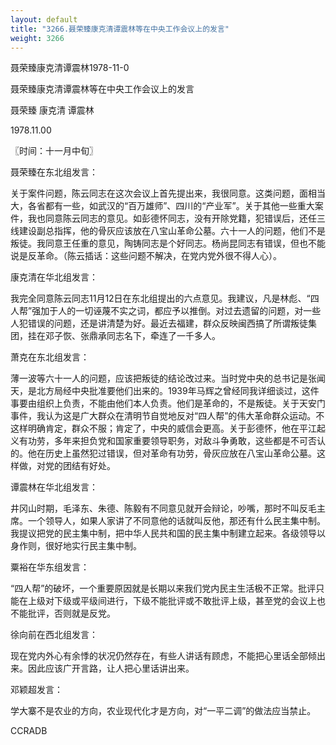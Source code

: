 ```yaml
---
layout: default
title: "3266.聂荣臻康克清谭震林等在中央工作会议上的发言"
weight: 3266
---
```


聂荣臻康克清谭震林1978-11-0

聂荣臻康克清谭震林等在中央工作会议上的发言

聂荣臻 康克清 谭震林

1978.11.00

〖时间：十一月中旬〗

聂荣臻在东北组发言：

关于案件问题，陈云同志在这次会议上首先提出来，我很同意。这类问题，面相当大，各省都有一些，如武汉的“百万雄师”、四川的“产业军”。关于其他一些重大案件，我也同意陈云同志的意见。如彭德怀同志，没有开除党籍，犯错误后，还任三线建设副总指挥，他的骨灰应该放在八宝山革命公墓。六十一人的问题，他们不是叛徒。我同意王任重的意见，陶铸同志是个好同志。杨尚昆同志有错误，但也不能说是反革命。（陈云插话：这些问题不解决，在党内党外很不得人心）。

康克清在华北组发言：

我完全同意陈云同志11月12日在东北组提出的六点意见。我建议，凡是林彪、“四人帮”强加于人的一切诬蔑不实之词，都应予以推倒。对过去遗留的问题，对一些人犯错误的问题，还是讲清楚为好。最近去福建，群众反映闽西搞了所谓叛徒集团，挂在邓子恢、张鼎承同志名下，牵连了一千多人。

萧克在东北组发言：

薄一波等六十一人的问题，应该把叛徒的结论改过来。当时党中央的总书记是张闻天，是北方局经中央批准要他们出来的。1939年马辉之曾经同我详细谈过，这件事要由组织上负责，不能由他们本人负责。他们是革命的，不是叛徒。关于天安门事件，我认为这是广大群众在清明节自觉地反对“四人帮”的伟大革命群众运动。不这样明确肯定，群众不服；肯定了，中央的威信会更高。关于彭德怀，他在平江起义有功劳，多年来担负党和国家重要领导职务，对敌斗争勇敢，这些都是不可否认的。他在历史上虽然犯过错误，但对革命有功劳，骨灰应放在八宝山革命公墓。这样做，对党的团结有好处。

谭震林在华北组发言：

井冈山时期，毛泽东、朱德、陈毅有不同意见就开会辩论，吵嘴，那时不叫反毛主席。一个领导人，如果人家讲了不同意他的话就叫反他，那还有什么民主集中制。我提议把党的民主集中制，把中华人民共和国的民主集中制建立起来。各级领导以身作则，很好地实行民主集中制。

粟裕在华东组发言：

“四人帮”的破坏，一个重要原因就是长期以来我们党内民主生活极不正常。批评只能在上级对下级或平级间进行，下级不能批评或不敢批评上级，甚至党的会议上也不能批评，否则就是反党。

徐向前在西北组发言：

现在党内外心有余悸的状况仍然存在，有些人讲话有顾虑，不能把心里话全部倾出来。因此应该广开言路，让人把心里话讲出来。

邓颖超发言：

学大寨不是农业的方向，农业现代化才是方向，对“一平二调”的做法应当禁止。

CCRADB

